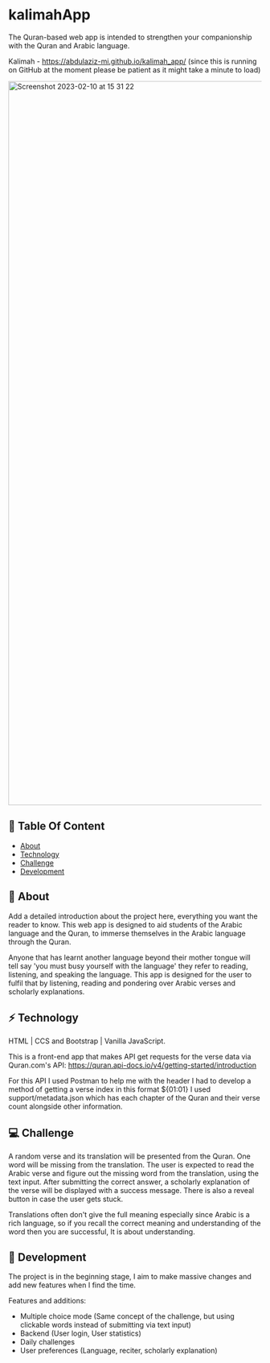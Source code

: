 # kalimahApp 
The Quran-based web app is intended to strengthen your companionship with the Quran and Arabic language.


Kalimah - https://abdulaziz-mi.github.io/kalimah_app/
(since this is running on GitHub at the moment please be patient as it might take a minute to load)

 <img width="1439" alt="Screenshot 2023-02-10 at 15 31 22" src="https://user-images.githubusercontent.com/107209170/218256635-2d225088-90a1-4bff-9c0c-e6a7ce0bd230.png">

## :ledger: Table Of Content 

- [About](#beginner-about)
- [Technology](#zap-technology)
- [Challenge](#computer-challenge)
- [Development](#wrench-development)


##  :beginner: About

Add a detailed introduction about the project here, everything you want the reader to know.
This web app is designed to aid students of the Arabic language and the Quran, to immerse themselves in the Arabic language through the Quran. 

Anyone that has learnt another language beyond their mother tongue will tell say 'you must busy yourself with the language' they refer to reading, listening, and speaking the language. This app is designed for the user to fulfil that by listening, reading and pondering over Arabic verses and scholarly explanations.

## :zap: Technology
HTML | CCS and Bootstrap | Vanilla JavaScript.

This is a front-end app that makes API get requests for the verse data via Quran.com's API:
https://quran.api-docs.io/v4/getting-started/introduction


For this API I used Postman to help me with the header I had to develop a method of getting a verse index in this format ${01:01}
I used support/metadata.json which has each chapter of the Quran and their verse count alongside other information.

## :computer: Challenge

A random verse and its translation will be presented from the Quran. One word will be missing from the translation. The user is expected to read the Arabic verse and figure out the missing word from the translation, using the text input. After submitting the correct answer, a scholarly explanation of the verse will be displayed with a success message. There is also a reveal button in case the user gets stuck.

Translations often don't give the full meaning especially since Arabic is a rich language, so if you recall the correct meaning and understanding of the word then you are successful, It is about understanding.




## :wrench: Development

The project is in the beginning stage, I aim to make massive changes and add new features when I find the time.

Features and additions:
 - Multiple choice mode (Same concept of the challenge, but using clickable words instead of submitting via text input)
 - Backend (User login, User statistics)
 - Daily challenges
 - User preferences (Language, reciter, scholarly explanation)

